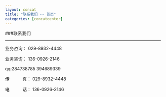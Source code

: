 ```yaml
---
layout: concat
title: "联系我们 -- 首页"
categories: [concatcenter]
---
```

###联系我们
<hr/>
	
	

   业务咨询： 029-8932-4448 

   业务咨询： 136-0926-2146  
   
   qq:284738785  394689339
    

   传&emsp;&emsp;&emsp;真： 029-8932-4448 

   电&emsp;&emsp;&emsp;话： 136-0926-2146 

   
